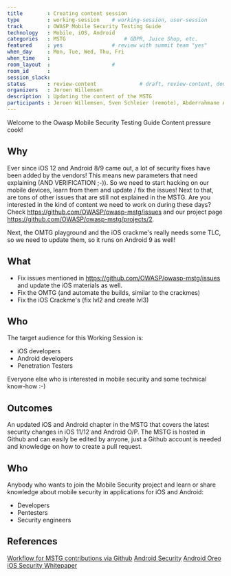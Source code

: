 ```yaml
---
title        : Creating content session
type         : working-session    # working-session, user-session
track        : OWASP Mobile Security Testing Guide
technology   : Mobile, iOS, Android
categories   : MSTG                   # GDPR, Juice Shop, etc.
featured     : yes                # review with summit team "yes"
when_day     : Mon, Tue, Wed, Thu, Fri
when_time    :
room_layout  :                    #
room_id      :
session_slack:
status       : review-content              # draft, review-content, done
organizers   : Jeroen Willemsen
description  : Updating the content of the MSTG
participants : Jeroen Willemsen, Sven Schleier (remote), Abderrahmane AFTAHI (remote)
---
```



Welcome to the Owasp Mobile Security Testing Guide Content pressure cook!


## Why

Ever since iOS 12 and Android 8/9 came out, a lot of security fixes have been added by the vendors! This means new parameters that need explaining (AND VERIFICATION ;-)). So we need to start hacking on our mobile devices, learn from them and update / fix the issues! Next to that, are tons of other issues that are still not explained in the MSTG. Are you interested in the kind of content we need to work on during these days? Check https://github.com/OWASP/owasp-mstg/issues and our project page https://github.com/OWASP/owasp-mstg/projects/2.

Next, the OMTG playground and the iOS crackme's really needs some TLC, so we need to update them, so it runs on Android 9 as well!

## What

- Fix issues mentioned in https://github.com/OWASP/owasp-mstg/issues and update the iOS materials as well.
- Fix the OMTG (and automate the builds, similar to the crackmes)
- Fix the iOS Crackme's (fix lvl2 and create lvl3)

## Who

The target audience for this Working Session is:

- iOS developers
- Android developers
- Penetration Testers

Everyone else who is interested in mobile security and some technical know-how :-)


## Outcomes

An updated iOS and Android chapter in the MSTG that covers the latest security changes in iOS 11/12 and Android O/P. The MSTG is hosted in Github and can easily be edited by anyone, just a Github account is needed and knowledge on how to create a pull request.

## Who

Anybody who wants to join the Mobile Security project and learn or share knowledge about mobile security in applications for iOS and Android:
- Developers
- Pentesters
- Security engineers

## References

[Workflow for MSTG contributions via Github](https://github.com/OWASP/owasp-mstg/#contributing)
[Android Security](https://developer.android.com/topic/security/index.html)
[Android Oreo](https://developer.android.com/about/versions/oreo/index.html)
[iOS Security Whitepaper](https://www.apple.com/business/docs/iOS_Security_Guide.pdf)
